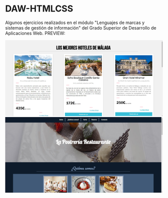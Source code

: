 # DAW-HTMLCSS
Algunos ejercicios realizados en el módulo "Lenguajes de marcas y sistemas de gestión de información" del Grado Superior de Desarrollo de Aplicaciones Web. PREVIEW: </br>
<div align="center">
    <img src="https://github.com/InmaB/DAW-HTMLCSS/blob/main/assets/01.jpg" width="550px"</img> </br>
        <img src="https://github.com/InmaB/DAW-HTMLCSS/blob/main/assets/02.jpg" width="550px"</img> 
</div>

